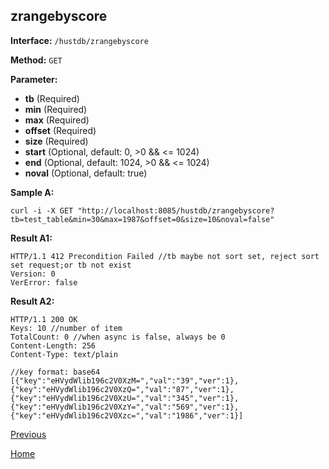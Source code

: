 ## zrangebyscore ##

**Interface:** `/hustdb/zrangebyscore`

**Method:** `GET`

**Parameter:** 

*  **tb** (Required)
*  **min** (Required)
*  **max** (Required)
*  **offset** (Required)
*  **size** (Required)
*  **start**  (Optional, default: 0, >0 && <= 1024)  
*  **end**  (Optional, default: 1024, >0 && <= 1024)
*  **noval**  (Optional, default: true)

**Sample A:**

    curl -i -X GET "http://localhost:8085/hustdb/zrangebyscore?tb=test_table&min=30&max=1987&offset=0&size=10&noval=false"

**Result A1:**

	HTTP/1.1 412 Precondition Failed //tb maybe not sort set, reject sort set request;or tb not exist
	Version: 0
	VerError: false

**Result A2:**

	HTTP/1.1 200 OK
	Keys: 10 //number of item
	TotalCount: 0 //when async is false, always be 0
	Content-Length: 256
	Content-Type: text/plain
	
	//key format: base64
	[{"key":"eHVydWlib196c2V0XzM=","val":"39","ver":1},{"key":"eHVydWlib196c2V0XzQ=","val":"87","ver":1},{"key":"eHVydWlib196c2V0XzU=","val":"345","ver":1},{"key":"eHVydWlib196c2V0XzY=","val":"569","ver":1},{"key":"eHVydWlib196c2V0Xzc=","val":"1986","ver":1}]

[Previous](../hustdb.md)

[Home](../../../index.md)
